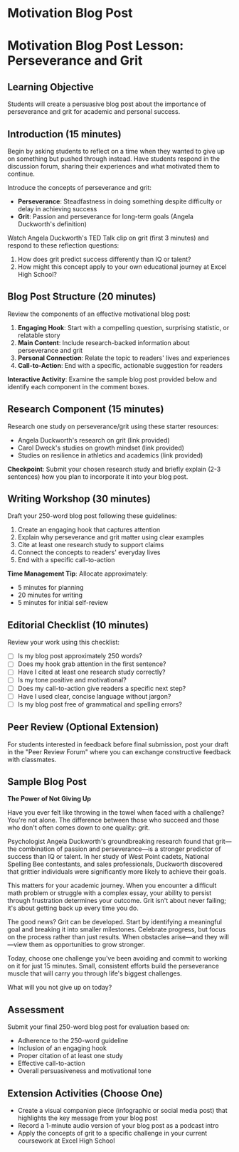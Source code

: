 

# Motivation Blog Post

# Motivation Blog Post Lesson: Perseverance and Grit

## Learning Objective
Students will create a persuasive blog post about the importance of perseverance and grit for academic and personal success.

## Introduction (15 minutes)
Begin by asking students to reflect on a time when they wanted to give up on something but pushed through instead. Have students respond in the discussion forum, sharing their experiences and what motivated them to continue.

Introduce the concepts of perseverance and grit:
- **Perseverance**: Steadfastness in doing something despite difficulty or delay in achieving success
- **Grit**: Passion and perseverance for long-term goals (Angela Duckworth's definition)

Watch Angela Duckworth's TED Talk clip on grit (first 3 minutes) and respond to these reflection questions:
1. How does grit predict success differently than IQ or talent?
2. How might this concept apply to your own educational journey at Excel High School?

## Blog Post Structure (20 minutes)
Review the components of an effective motivational blog post:

1. **Engaging Hook**: Start with a compelling question, surprising statistic, or relatable story
2. **Main Content**: Include research-backed information about perseverance and grit
3. **Personal Connection**: Relate the topic to readers' lives and experiences
4. **Call-to-Action**: End with a specific, actionable suggestion for readers

**Interactive Activity**: Examine the sample blog post provided below and identify each component in the comment boxes.

## Research Component (15 minutes)
Research one study on perseverance/grit using these starter resources:
- Angela Duckworth's research on grit (link provided)
- Carol Dweck's studies on growth mindset (link provided)
- Studies on resilience in athletics and academics (link provided)

**Checkpoint**: Submit your chosen research study and briefly explain (2-3 sentences) how you plan to incorporate it into your blog post.

## Writing Workshop (30 minutes)
Draft your 250-word blog post following these guidelines:

1. Create an engaging hook that captures attention
2. Explain why perseverance and grit matter using clear examples
3. Cite at least one research study to support claims
4. Connect the concepts to readers' everyday lives
5. End with a specific call-to-action

**Time Management Tip**: Allocate approximately:
- 5 minutes for planning
- 20 minutes for writing
- 5 minutes for initial self-review

## Editorial Checklist (10 minutes)
Review your work using this checklist:

- [ ] Is my blog post approximately 250 words?
- [ ] Does my hook grab attention in the first sentence?
- [ ] Have I cited at least one research study correctly?
- [ ] Is my tone positive and motivational?
- [ ] Does my call-to-action give readers a specific next step?
- [ ] Have I used clear, concise language without jargon?
- [ ] Is my blog post free of grammatical and spelling errors?

## Peer Review (Optional Extension)
For students interested in feedback before final submission, post your draft in the "Peer Review Forum" where you can exchange constructive feedback with classmates.

## Sample Blog Post

**The Power of Not Giving Up**

Have you ever felt like throwing in the towel when faced with a challenge? You're not alone. The difference between those who succeed and those who don't often comes down to one quality: grit.

Psychologist Angela Duckworth's groundbreaking research found that grit—the combination of passion and perseverance—is a stronger predictor of success than IQ or talent. In her study of West Point cadets, National Spelling Bee contestants, and sales professionals, Duckworth discovered that grittier individuals were significantly more likely to achieve their goals.

This matters for your academic journey. When you encounter a difficult math problem or struggle with a complex essay, your ability to persist through frustration determines your outcome. Grit isn't about never failing; it's about getting back up every time you do.

The good news? Grit can be developed. Start by identifying a meaningful goal and breaking it into smaller milestones. Celebrate progress, but focus on the process rather than just results. When obstacles arise—and they will—view them as opportunities to grow stronger.

Today, choose one challenge you've been avoiding and commit to working on it for just 15 minutes. Small, consistent efforts build the perseverance muscle that will carry you through life's biggest challenges.

What will you not give up on today?

## Assessment
Submit your final 250-word blog post for evaluation based on:
- Adherence to the 250-word guideline
- Inclusion of an engaging hook
- Proper citation of at least one study
- Effective call-to-action
- Overall persuasiveness and motivational tone

## Extension Activities (Choose One)
- Create a visual companion piece (infographic or social media post) that highlights the key message from your blog post
- Record a 1-minute audio version of your blog post as a podcast intro
- Apply the concepts of grit to a specific challenge in your current coursework at Excel High School
